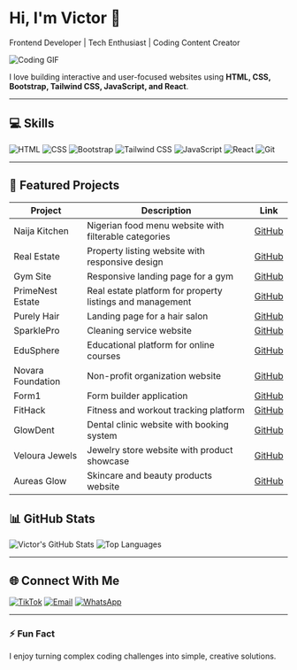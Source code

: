 # Hi, I'm Victor 👋
Frontend Developer | Tech Enthusiast | Coding Content Creator

![Coding GIF](https://media.giphy.com/media/26AHONQ79FdWZhAI0/giphy.gif)

I love building interactive and user-focused websites using **HTML, CSS, Bootstrap, Tailwind CSS, JavaScript, and React**.

---

## 💻 Skills
![HTML](https://img.shields.io/badge/HTML-E34F26?style=for-the-badge&logo=html5&logoColor=white&animation=spin)
![CSS](https://img.shields.io/badge/CSS-1572B6?style=for-the-badge&logo=css3&logoColor=white&animation=spin)
![Bootstrap](https://img.shields.io/badge/Bootstrap-7952B3?style=for-the-badge&logo=bootstrap&logoColor=white&animation=spin)
![Tailwind CSS](https://img.shields.io/badge/Tailwind_CSS-06B6D4?style=for-the-badge&logo=tailwind-css&logoColor=white&animation=spin)
![JavaScript](https://img.shields.io/badge/JavaScript-F7DF1E?style=for-the-badge&logo=javascript&logoColor=black&animation=spin)
![React](https://img.shields.io/badge/React-20232A?style=for-the-badge&logo=react&logoColor=61DAFB&animation=spin)
![Git](https://img.shields.io/badge/Git-F05032?style=for-the-badge&logo=git&logoColor=white&animation=spin)

---
## 📂 Featured Projects

| Project | Description | Link |
|---------|-------------|------|
| Naija Kitchen | Nigerian food menu website with filterable categories | [GitHub](https://github.com/vkconcept/naija-kitchen) |
| Real Estate | Property listing website with responsive design | [GitHub](https://github.com/vkconcept/real-estate) |
| Gym Site | Responsive landing page for a gym | [GitHub](https://github.com/Vkconcept/gym-site) |
| PrimeNest Estate | Real estate platform for property listings and management | [GitHub](https://github.com/Vkconcept/PrimeNest-estate) |
| Purely Hair | Landing page for a hair salon | [GitHub](https://github.com/Vkconcept/Purely-Hair) |
| SparklePro | Cleaning service website | [GitHub](https://github.com/Vkconcept/SparklePro) |
| EduSphere | Educational platform for online courses | [GitHub](https://github.com/Vkconcept/EduSphere) |
| Novara Foundation | Non-profit organization website | [GitHub](https://github.com/Vkconcept/NovaraFoundation) |
| Form1 | Form builder application | [GitHub](https://github.com/Vkconcept/form1) |
| FitHack | Fitness and workout tracking platform | [GitHub](https://github.com/Vkconcept/FitHack) |
| GlowDent | Dental clinic website with booking system | [GitHub](https://github.com/Vkconcept/GlowDent) |
| Veloura Jewels | Jewelry store website with product showcase | [GitHub](https://github.com/Vkconcept/Veloura-Jewels) |
| Aureas Glow | Skincare and beauty products website | [GitHub](https://github.com/Vkconcept/Aureas-Glow) |


## 📊 GitHub Stats
![Victor's GitHub Stats](https://github-readme-stats.vercel.app/api?username=Vkconcept&show_icons=true&theme=radical&count_private=true)
![Top Languages](https://github-readme-stats.vercel.app/api/top-langs/?username=Vkconcept&layout=compact&theme=radical)

---

## 🌐 Connect With Me
[![TikTok](https://img.shields.io/badge/TikTok-000000?style=for-the-badge&logo=tiktok&logoColor=white)](https://www.tiktok.com/@kingvk.devv)
[![Email](https://img.shields.io/badge/Email-D14836?style=for-the-badge&logo=gmail&logoColor=white)](mailto:williamsvikky76@gmail.com)
[![WhatsApp](https://img.shields.io/badge/WhatsApp-25D366?style=for-the-badge&logo=whatsapp&logoColor=white)](https://wa.me/2348176860084)

---

### ⚡ Fun Fact
I enjoy turning complex coding challenges into simple, creative solutions.  
